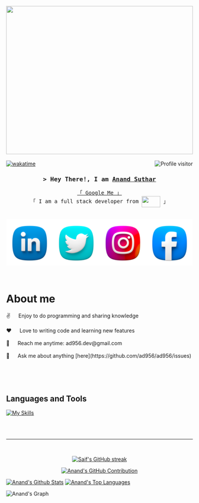 <p align="center">
  <a href="https://github.com/ad956"><img height="400px" width="100%" src="https://user-images.githubusercontent.com/74038190/225813708-98b745f2-7d22-48cf-9150-083f1b00d6c9.gif"></a>
</p>

<a href="https://komarev.com/ghpvc/?username=ad956">
  <img align="right" src="https://komarev.com/ghpvc/?username=ad956&label=Visitors&color=0e75b6&style=flat" alt="Profile visitor" />
</a>

[![wakatime](https://wakatime.com/badge/user/018ca6f5-ed20-4167-a56f-0ceefd84c7d0.svg)](https://wakatime.com/@018ca6f5-ed20-4167-a56f-0ceefd84c7d0)

<!-- Intro  -->
<h3 align="center">
        <samp>&gt; Hey There!, I am
                <b><a target="_blank" href="https://ad956.com">Anand Suthar</a></b>
        </samp>
</h3>

<p align="center"> 
  <samp>
    <a href="https://www.google.com/search?q=Anand+Suthar">「 Google Me 」</a>
    <br>
    「 I am a full stack developer from <b><img align="center" src="https://www.freepnglogos.com/uploads/indian-flag-png/indian-flag-india-day-background-png-image-download-5.png" height="30" width="50" /> </b> 」
    <br>
    <br>
  </samp>
</p>

<p align="center" style="display: flex; justify-content: center; align-items: center;">
  <!-- <a href="https://github.com/ad956" target="blank">
    <img src="https://img.shields.io/badge/Website-DC143C?style=for-the-badge&logo=medium&logoColor=white" alt="ad956" height="30" width="50" />
  </a> -->
  <a href="https://www.linkedin.com/in/anand-suthar-72133b208" target="_blank">
    <img src="./assets/Linkedin.png" alt="ad956"/>
  </a>
  <a href="https://twitter.com/_ad956" target="_blank">
    <img src="./assets/Twitter.png" />
  </a>
  <a href="https://instagram.com/_anu_956" target="_blank">
    <img src="./assets/Instagram.png" alt="ad956" />
  </a> 
  <a href="https://www.facebook.com/ad956/" target="_blank">
    <img src="./assets/Facebook.png" alt="ad956" />
  </a> 
</p>
<br />

<!-- About Section -->

# About me
<p>
 ✌️ &emsp; Enjoy to do programming and sharing knowledge <br/><br/>
 ❤️ &emsp; Love to writing code and learning new features<br/><br/>
 📧 &emsp; Reach me anytime: ad956.dev@gmail.com<br/><br/>
 💬 &emsp; Ask me about anything [here](https://github.com/ad956/ad956/issues)
</p>

<br/>
<br/>
<br/>

## Languages and Tools

[![My Skills](https://skillicons.dev/icons?i=mongodb,expressjs,react,nodejs,nestjs,tailwind,redux,js,ts,flutter,dart,mysql,git,androidstudio,docker,googlecloud,firebase,redis,graphql,linux,nginx,github,cpp&perline=10&theme=dark)](https://skillicons.dev#gh-dark-mode-only)

<br/>
<br/>
<hr/>
<br/>

<p align="center">
  <a href="https://github.com/ad956">
    <img src="https://github-readme-streak-stats.herokuapp.com/?user=ad956&theme=radical&border=7F3FBF&background=0D1117" alt="Saif's GitHub streak"/>
  </a>
</p>

<p align="center">
  <a href="https://github.com/ad956">
    <img src="https://github-profile-summary-cards.vercel.app/api/cards/profile-details?username=ad956&theme=radical" alt="Anand's GitHub Contribution"/>
  </a>
</p>

<a> 
    <a href="https://github.com/ad956"><img alt="Anand's Github Stats" src="https://denvercoder1-github-readme-stats.vercel.app/api?username=ad956&show_icons=true&count_private=true&theme=react&border_color=7F3FBF&bg_color=0D1117&title_color=F85D7F&icon_color=F8D866" height="192px" width="49.5%"/></a>
  <a href="https://github.com/ad956"><img alt="Anand's Top Languages" src="https://denvercoder1-github-readme-stats.vercel.app/api/top-langs/?username=ad956&langs_count=8&layout=compact&theme=react&border_color=7F3FBF&bg_color=0D1117&title_color=F85D7F&icon_color=F8D866" height="192px" width="49.5%"/></a>
  <br/>
</a>

![Anand's Graph](https://github-readme-activity-graph.vercel.app/graph?username=ad956&custom_title=Anand%20Suthar's%20GitHub%20Activity%20Graph&bg_color=0D1117&color=7F3FBF&line=7F3FBF&point=7F3FBF&area_color=FFFFFF&title_color=FFFFFF&area=true)
